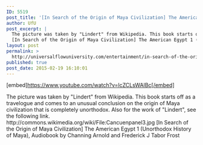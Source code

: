 ```yaml
---
ID: 5519
post_title: '[In Search of the Origin of Maya Civilization] The American Egypt 2 (Unorthodox History Audiobook)'
author: UfU
post_excerpt: |
  The picture was taken by "Lindert" from Wikipedia. This book starts off as a travelogue and comes to an unusual conclusion on the origin of Maya civilization that is completely unorthodox. Also for the work of "Lindert", see the following link. http://commons.wikimedia.org/wiki/File:Cancuenpanel3.jpg
  [In Search of the Origin of Maya Civilization] The American Egypt 1 (Unorthodox History of Maya), Audiobook by Channing Arnold and Frederick J Tabor Frost
layout: post
permalink: >
  http://universalflowuniversity.com/entertainment/in-search-of-the-origin-of-maya-civilization-the-american-egypt-2-unorthodox-history-audiobook/
published: true
post_date: 2015-02-19 16:10:01
---
```

[embed]https://www.youtube.com/watch?v=lcZCLsWAlBc[/embed]<br>
<p>The picture was taken by "Lindert" from Wikipedia. This book starts off as a travelogue and comes to an unusual conclusion on the origin of Maya civilization that is completely unorthodox. Also for the work of "Lindert", see the following link. http://commons.wikimedia.org/wiki/File:Cancuenpanel3.jpg
[In Search of the Origin of Maya Civilization] The American Egypt 1 (Unorthodox History of Maya), Audiobook by Channing Arnold and Frederick J Tabor Frost</p>